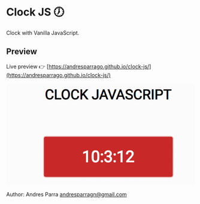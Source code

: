 # Clock JS 🕖
Clock with Vanilla JavaScript.

## Preview

Live preview 👉 [https://andresparrago.github.io/clock-js/](https://andresparrago.github.io/clock-js/)

![Preview](gif.gif)



Author: Andres Parra <andresparragn@gmail.com>
